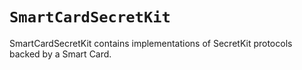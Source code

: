 # ``SmartCardSecretKit``

SmartCardSecretKit contains implementations of SecretKit protocols backed by a Smart Card.
